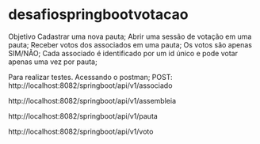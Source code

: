 # desafiospringbootvotacao

Objetivo
Cadastrar uma nova pauta;
Abrir uma sessão de votação em uma pauta;
Receber votos dos associados em uma pauta;
Os votos são apenas SIM/NÃO;
Cada associado é identificado por um id único e pode votar apenas uma vez por pauta;

Para realizar testes.
Acessando o postman;
POST: http://localhost:8082/springboot/api/v1/associado

http://localhost:8082/springboot/api/v1/assembleia

http://localhost:8082/springboot/api/v1/pauta

http://localhost:8082/springboot/api/v1/voto


